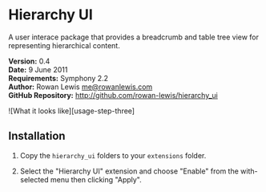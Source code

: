 # Hierarchy UI

A user interace package that provides a breadcrumb and table tree view for representing hierarchical content.

__Version:__ 0.4  
__Date:__ 9 June 2011  
__Requirements:__ Symphony 2.2  
__Author:__ Rowan Lewis <me@rowanlewis.com>  
__GitHub Repository:__ <http://github.com/rowan-lewis/hierarchy_ui>  

![What it looks like][usage-step-three]


## Installation

1. Copy the `hierarchy_ui` folders to your `extensions` folder.

2. Select the "Hierarchy UI" extension and choose "Enable" from the with-selected menu then clicking "Apply".


[screenshot]: https://github.com/rowan-lewis/hierarchy_field/raw/master/docs/usage-step-three.png